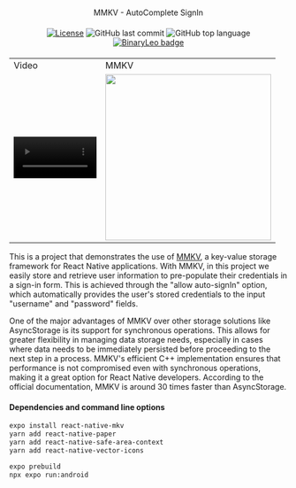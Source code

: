 <div align="center" style="margin: 20px; text-align: center">

MMKV - AutoComplete SignIn

</div>

<div align="center" style="margin: 20px; text-align: center">



[![License](https://img.shields.io/badge/license-MIT-blue?style=flat-square)](https://github.com/BinaryLeo/react_native_mmkv_app/blob/main/LICENSE)
![GitHub last commit](https://img.shields.io/github/last-commit/BinaryLeo/react_native_mmkv_app?style=flat-square)
![GitHub top language](https://img.shields.io/github/languages/top/BinaryLeo/react_native_mmkv_app?style=flat-square)
[![BinaryLeo badge](https://img.shields.io/badge/A%20project%20by%20BinaryLeo-2A2D34?style=flat-square&logo=Font-Awesome)](https://github.com/BinaryLeo)



</div>

<table>
  <tr>
    <td>Video</td>
    <td>MMKV</td>
  
  </tr>
  <tr>
   <td><video src='https://user-images.githubusercontent.com/72607039/234837379-8b04fb53-7ec5-408d-9fa2-f4b1be5fb3e4.mp4' width=150/></td>
    <td><img src="https://user-images.githubusercontent.com/72607039/234837367-d89ecaed-dc37-4bec-bffb-187fe392b58b.png" width=300></td>
   
  </tr>
</table>











This is a project that demonstrates the use of [MMKV](https://github.com/mrousavy/react-native-mmkv), a key-value storage framework for React Native applications. With MMKV, in this project we easily store and retrieve user information to  pre-populate their credentials in a sign-in form. This is achieved through the "allow auto-signIn" option, which automatically provides the user's stored credentials to the input  "username" and "password" fields.

One of the major advantages of MMKV over other storage solutions like AsyncStorage is its support for synchronous operations. This allows for greater flexibility in managing data storage needs, especially in cases where data needs to be immediately persisted before proceeding to the next step in a process. MMKV's efficient C++ implementation ensures that performance is not compromised even with synchronous operations, making it a great option for React Native developers. According to the official documentation, MMKV is around 30 times faster than AsyncStorage.
#### Dependencies and command line options

```bash
expo install react-native-mkv
yarn add react-native-paper
yarn add react-native-safe-area-context
yarn add react-native-vector-icons
```

```bash
expo prebuild
npx expo run:android
```
